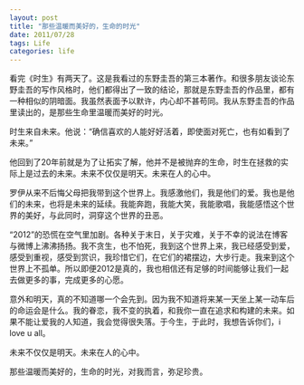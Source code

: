 ```yaml
---
layout: post
title: "那些温暖而美好的，生命的时光"
date: 2011/07/28
tags: Life
categories: life
---
```

看完《时生》有两天了。这是我看过的东野圭吾的第三本著作。和很多朋友谈论东野圭吾的写作风格时，他们都得出了一致的结论，那就是东野圭吾的作品里，都有一种相似的阴暗面。我虽然表面予以默许，内心却不甚苟同。我从东野圭吾的作品里读出的，是那些生命里温暖而美好的时光。

 时生来自未来。他说：“确信喜欢的人能好好活着，即使面对死亡，也有如看到了未来。”

他回到了20年前就是为了让拓实了解，他并不是被抛弃的生命，时生在拯救的实际上是过去的未来。未来不仅仅是明天。未来在人的心中。

罗伊从来不后悔父母把我带到这个世界上。我感激他们，我是他们的爱。我也是他们的未来，也将是未来的延续。我能奔跑，我能大笑，我能歌唱，我能感悟这个世界的美好，与此同时，洞穿这个世界的丑恶。

“2012”的恐慌在空气里加剧。各种关于末日，关于灾难，关于不幸的说法在博客与微博上沸沸扬扬。我不贪生，也不怕死，我到这个世界上来，我已经感受到爱，感受到重视，感受到赏识，我珍惜它们，在它们的裙摆边，大步行走。我来到这个世界上不孤单。所以即便2012是真的，我也相信还有足够的时间能够让我们一起去做更多的事，完成更多的心愿。

意外和明天，真的不知道哪一个会先到。因为我不知道将来某一天坐上某一动车后的命运会是什么。我的眷恋，我不变的执着，和我你一直在追求和构建的未来。如果不能让爱我的人知道，我会觉得很失落。于今生，于此时，我想告诉你们，i love u all。          

未来不仅仅是明天。未来在人的心中。

那些温暖而美好的，生命的时光，对我而言，弥足珍贵。